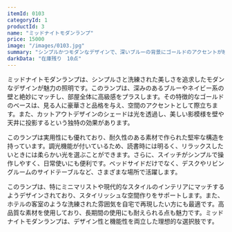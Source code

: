 ```yaml
---
itemId: 0103
categoryId: 1
productId: 3
name: "ミッドナイトモダンランプ"
price: 15000
image: "/images/0103.jpg"
summary: "シンプルかつモダンなデザインで、深いブルーの背景にゴールドのアクセントが映える高級感あふれるランプ。" 
darkData: "在庫残り　10点"
---
```


ミッドナイトモダンランプは、シンプルさと洗練された美しさを追求したモダンなデザインが魅力の照明です。このランプは、深みのあるブルーやネイビー系の壁と絶妙にマッチし、部屋全体に高級感をプラスします。その特徴的なゴールドのベースは、見る人に豪華さと品格を与え、空間のアクセントとして際立ちます。また、カットアウトデザインのシェードは光を透過し、美しい影模様を壁や天井に投影するという独特の効果があります。

このランプは実用性にも優れており、耐久性のある素材で作られた堅牢な構造を持っています。調光機能が付いているため、読書時には明るく、リラックスしたいときには柔らかい光を選ぶことができます。さらに、スイッチがシンプルで操作しやすく、日常使いにも便利です。ベッドサイドだけでなく、デスクやリビングルームのサイドテーブルなど、さまざまな場所で活躍します。

このランプは、特にミニマリストや現代的なスタイルのインテリアにマッチするようデザインされており、スタイリッシュな空間作りをサポートします。また、ホテルの客室のような洗練された雰囲気を自宅で再現したい方にも最適です。高品質な素材を使用しており、長期間の使用にも耐えられる点も魅力です。ミッドナイトモダンランプは、デザイン性と機能性を両立した理想的な選択肢です。
